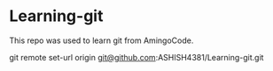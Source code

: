 # Learning-git

This repo was used to learn git from AmingoCode.

git remote set-url origin git@github.com:ASHISH4381/Learning-git.git

